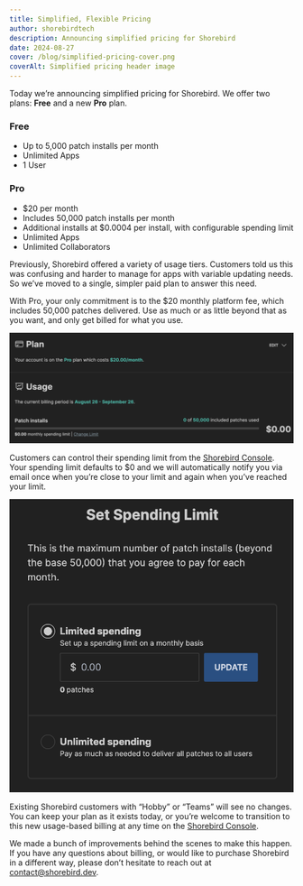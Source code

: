 ```yaml
---
title: Simplified, Flexible Pricing
author: shorebirdtech
description: Announcing simplified pricing for Shorebird
date: 2024-08-27
cover: /blog/simplified-pricing-cover.png
coverAlt: Simplified pricing header image
---
```


Today we’re announcing simplified pricing for Shorebird. We offer two plans:
**Free** and a new **Pro** plan.

### Free

- Up to 5,000 patch installs per month
- Unlimited Apps
- 1 User

### Pro

- $20 per month
- Includes 50,000 patch installs per month
- Additional installs at $0.0004 per install, with configurable spending limit
- Unlimited Apps
- Unlimited Collaborators

Previously, Shorebird offered a variety of usage tiers. Customers told us this
was confusing and harder to manage for apps with variable updating needs. So
we’ve moved to a single, simpler paid plan to answer this need.

With Pro, your only commitment is to the $20 monthly platform fee, which
includes 50,000 patches delivered. Use as much or as little beyond that as you
want, and only get billed for what you use.

![Pro Plan](../../assets/images/blog/simplified-pricing/ProPlan.png)

Customers can control their spending limit from the [Shorebird
Console](https://console.shorebird.dev). Your spending limit defaults to $0 and
we will automatically notify you via email once when you’re close to your limit
and again when you’ve reached your limit.

![Usage Limit](../../assets/images/blog/simplified-pricing/UsageLimit.png)

Existing Shorebird customers with “Hobby” or “Teams” will see no changes. You
can keep your plan as it exists today, or you’re welcome to transition to this
new usage-based billing at any time on the [Shorebird
Console](https://console.shorebird.dev).

We made a bunch of improvements behind the scenes to make this happen. If you
have any questions about billing, or would like to purchase Shorebird in a
different way, please don’t hesitate to reach
out at contact@shorebird.dev.
